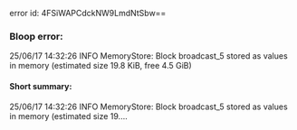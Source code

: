 error id: 4FSiWAPCdckNW9LmdNtSbw==
### Bloop error:

25/06/17 14:32:26 INFO MemoryStore: Block broadcast_5 stored as values in memory (estimated size 19.8 KiB, free 4.5 GiB)
#### Short summary: 

25/06/17 14:32:26 INFO MemoryStore: Block broadcast_5 stored as values in memory (estimated size 19....